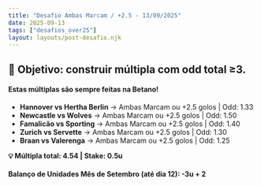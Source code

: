 ```yaml
---
title: "Desafio Ambas Marcam / +2.5 - 13/09/2025"
date: 2025-09-13
tags: ["desafios_over25"]
layout: layouts/post-desafio.njk
---
```


## 🎯 Objetivo: construir múltipla com odd total ≥3.  

#### Estas múltiplas são sempre feitas na Betano!

- **Hannover vs Hertha Berlin** → Ambas Marcam ou +2.5 golos | Odd: 1.33
- **Newcastle vs Wolves** → Ambas Marcam ou +2.5 golos | Odd: 1.50
- **Famalicão vs Sporting** → Ambas Marcam ou +2.5 golos | Odd: 1.40
- **Zurich vs Servette** → Ambas Marcam ou +2.5 golos | Odd: 1.30
- **Braan vs Valerenga** → Ambas Marcam ou +2.5 golos | Odd: 1.25

**💡 Múltipla total: 4.54 | Stake: 0.5u**  

#### Balanço de Unidades Mês de Setembro (até dia 12): -3u + 2